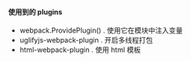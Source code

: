 #### 使用到的 plugins  
+ webpack.ProvidePlugin()
. 使用它在模块中注入变量
+ uglifyjs-webpack-plugin
. 开启多线程打包
+ html-webpack-plugin
. 使用 html 模板